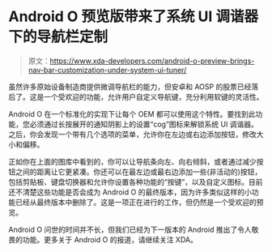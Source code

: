 # Android O 预览版带来了系统 UI 调谐器下的导航栏定制

> 原文：<https://www.xda-developers.com/android-o-preview-brings-nav-bar-customization-under-system-ui-tuner/>

虽然许多原始设备制造商提供微调导航栏的能力，但安卓和 AOSP 的股票已经落后了。这是一个受欢迎的功能，允许用户自定义导航键，充分利用软键的灵活性。

Android O 在一个标准化的实现下让每个 OEM 都可以使用这个特性。要找到此功能，您必须通过长按展开的通知阴影上的设置“cog”图标来解锁系统 UI 调谐器。之后，你会发现一个带有几个选项的菜单，允许你在左边或右边添加按钮，修改大小和偏移。

正如你在上面的图库中看到的，你可以让导航条向左、向右倾斜，或者通过减少按钮之间的距离让它更紧凑。你还可以在最左边或最右边添加一些(非活动的)按钮，包括剪贴板、键盘切换器和允许你设置各种功能的“按键”，以及自定义图标。目前还不清楚这些功能是否会成为 Android O 的最终版本，因为许多类似这样的小功能已经从最终版本中删除了。这是一项正在进行的工作，但仍然是一个受欢迎的预览。

Android O 问世的时间并不长，但我们已经为下一版本的 Android 推出了令人敬畏的功能。更多关于 Android O 的报道，请继续关注 XDA。